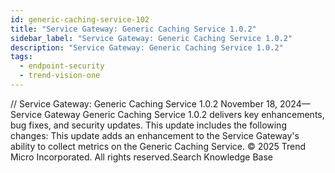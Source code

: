 ```yaml
---
id: generic-caching-service-102
title: "Service Gateway: Generic Caching Service 1.0.2"
sidebar_label: "Service Gateway: Generic Caching Service 1.0.2"
description: "Service Gateway: Generic Caching Service 1.0.2"
tags:
  - endpoint-security
  - trend-vision-one
---
```


/*<![CDATA[*/ $('#title').html($('meta[name=map-description]').attr('content')); /*]]>*/ Service Gateway: Generic Caching Service 1.0.2 November 18, 2024—Service Gateway Generic Caching Service 1.0.2 delivers key enhancements, bug fixes, and security updates. This update includes the following changes: This update adds an enhancement to the Service Gateway's ability to collect metrics on the Generic Caching Service. © 2025 Trend Micro Incorporated. All rights reserved.Search Knowledge Base